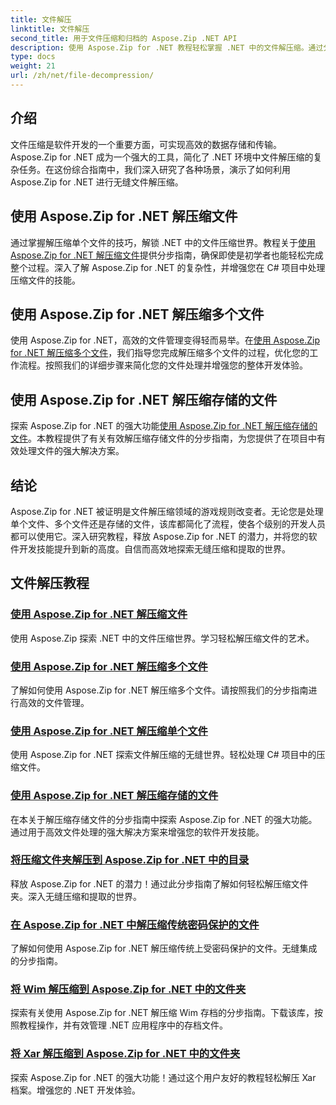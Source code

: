 ```yaml
---
title: 文件解压
linktitle: 文件解压
second_title: 用于文件压缩和归档的 Aspose.Zip .NET API
description: 使用 Aspose.Zip for .NET 教程轻松掌握 .NET 中的文件解压缩。通过分步指南学习如何有效地处理压缩文件。
type: docs
weight: 21
url: /zh/net/file-decompression/
---
```



## 介绍

文件压缩是软件开发的一个重要方面，可实现高效的数据存储和传输。 Aspose.Zip for .NET 成为一个强大的工具，简化了 .NET 环境中文件解压缩的复杂任务。在这份综合指南中，我们深入研究了各种场景，演示了如何利用 Aspose.Zip for .NET 进行无缝文件解压缩。

## 使用 Aspose.Zip for .NET 解压缩文件

通过掌握解压缩单个文件的技巧，解锁 .NET 中的文件压缩世界。教程关于[使用 Aspose.Zip for .NET 解压缩文件](./decompress-file/)提供分步指南，确保即使是初学者也能轻松完成整个过程。深入了解 Aspose.Zip for .NET 的复杂性，并增强您在 C# 项目中处理压缩文件的技能。

## 使用 Aspose.Zip for .NET 解压缩多个文件

使用 Aspose.Zip for .NET，高效的文件管理变得轻而易举。在[使用 Aspose.Zip for .NET 解压缩多个文件](./decompress-multiple-files/)，我们指导您完成解压缩多个文件的过程，优化您的工作流程。按照我们的详细步骤来简化您的文件处理并增强您的整体开发体验。

## 使用 Aspose.Zip for .NET 解压缩存储的文件

探索 Aspose.Zip for .NET 的强大功能[使用 Aspose.Zip for .NET 解压缩存储的文件](./decompress-stored-file/)。本教程提供了有关有效解压缩存储文件的分步指南，为您提供了在项目中有效处理文件的强大解决方案。

## 结论

Aspose.Zip for .NET 被证明是文件解压缩领域的游戏规则改变者。无论您是处理单个文件、多个文件还是存储的文件，该库都简化了流程，使各个级别的开发人员都可以使用它。深入研究教程，释放 Aspose.Zip for .NET 的潜力，并将您的软件开发技能提升到新的高度。自信而高效地探索无缝压缩和提取的世界。
## 文件解压教程
### [使用 Aspose.Zip for .NET 解压缩文件](./decompress-file/)
使用 Aspose.Zip 探索 .NET 中的文件压缩世界。学习轻松解压缩文件的艺术。
### [使用 Aspose.Zip for .NET 解压缩多个文件](./decompress-multiple-files/)
了解如何使用 Aspose.Zip for .NET 解压缩多个文件。请按照我们的分步指南进行高效的文件管理。
### [使用 Aspose.Zip for .NET 解压缩单个文件](./decompress-single-file/)
使用 Aspose.Zip for .NET 探索文件解压缩的无缝世界。轻松处理 C# 项目中的压缩文件。
### [使用 Aspose.Zip for .NET 解压缩存储的文件](./decompress-stored-file/)
在本关于解压缩存储文件的分步指南中探索 Aspose.Zip for .NET 的强大功能。通过用于高效文件处理的强大解决方案来增强您的软件开发技能。
### [将压缩文件夹解压到 Aspose.Zip for .NET 中的目录](./decompress-compressed-folder-directory/)
释放 Aspose.Zip for .NET 的潜力！通过此分步指南了解如何轻松解压缩文件夹。深入无缝压缩和提取的世界。
### [在 Aspose.Zip for .NET 中解压缩传统密码保护的文件](./decompress-traditionally-password-protected-file/)
了解如何使用 Aspose.Zip for .NET 解压缩传统上受密码保护的文件。无缝集成的分步指南。
### [将 Wim 解压缩到 Aspose.Zip for .NET 中的文件夹](./decompress-wim-folder/)
探索有关使用 Aspose.Zip for .NET 解压缩 Wim 存档的分步指南。下载该库，按照教程操作，并有效管理 .NET 应用程序中的存档文件。
### [将 Xar 解压缩到 Aspose.Zip for .NET 中的文件夹](./decompress-xar-folder/)
探索 Aspose.Zip for .NET 的强大功能！通过这个用户友好的教程轻松解压 Xar 档案。增强您的 .NET 开发体验。